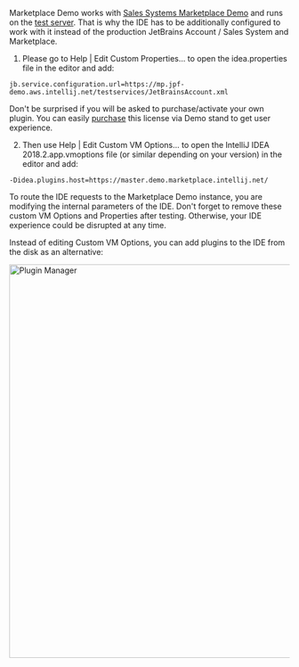 [//]: # (title: Preparing an IDE for tests with a Marketplace Demo environment)


Marketplace Demo works with [Sales Systems Marketplace Demo](https://mp.jpf-demo.aws.intellij.net) and runs on the [test server]( https://master.demo.marketplace.intellij.net/). That is why the IDE has to be additionally configured to work with it instead of the production JetBrains Account / Sales System and Marketplace.

1. Please go to Help | Edit Custom Properties... to open the idea.properties file in the editor and add:

```jb.service.configuration.url=https://mp.jpf-demo.aws.intellij.net/testservices/JetBrainsAccount.xml```

<tip>
<p>Don't be surprised if you will be asked to purchase/activate your own plugin. You can easily <a href="demo-start-test.md">purchase</a> this license via Demo stand to get user experience.</p>
</tip>

2. Then use Help | Edit Custom VM Options... to open the IntelliJ IDEA 2018.2.app.vmoptions file (or similar depending on your version) in the editor and add:

```-Didea.plugins.host=https://master.demo.marketplace.intellij.net/```

<note>
<p>To route the IDE requests to the Marketplace Demo instance, you are modifying the internal parameters of the IDE. Don't forget to remove these custom VM Options and Properties after testing. Otherwise, your IDE experience could be disrupted at any time.</p>
</note>

Instead of editing Custom VM Options, you can add plugins to the IDE from the disk as an alternative:

<img src="installfromthedisk.png" alt="Plugin Manager"
width="706"/> 
